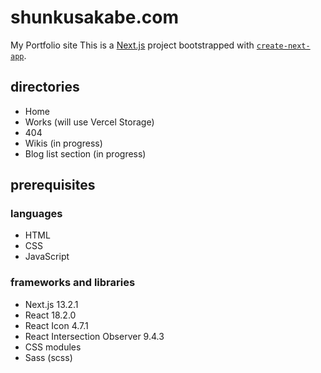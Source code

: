 # shunkusakabe.com
My Portfolio site
This is a [Next.js](https://nextjs.org/) project bootstrapped with [`create-next-app`](https://github.com/vercel/next.js/tree/canary/packages/create-next-app).

## directories
- Home
- Works (will use Vercel Storage)
- 404
- Wikis (in progress)
- Blog list section (in progress)

## prerequisites
### languages
- HTML
- CSS
- JavaScript
### frameworks and libraries
- Next.js 13.2.1
- React 18.2.0
- React Icon 4.7.1
- React Intersection Observer 9.4.3
- CSS modules
- Sass (scss)